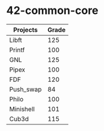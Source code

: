 # 42-common-core
| Projects  | Grade |
|-----------|-------|
| Libft     | 125   |
| Printf    | 100   |
| GNL       | 125   |
| Pipex     | 100   |
| FDF       | 120   |
| Push_swap | 84    |
| Philo     | 100   |
| Minishell | 101   |
| Cub3d     | 115    |

